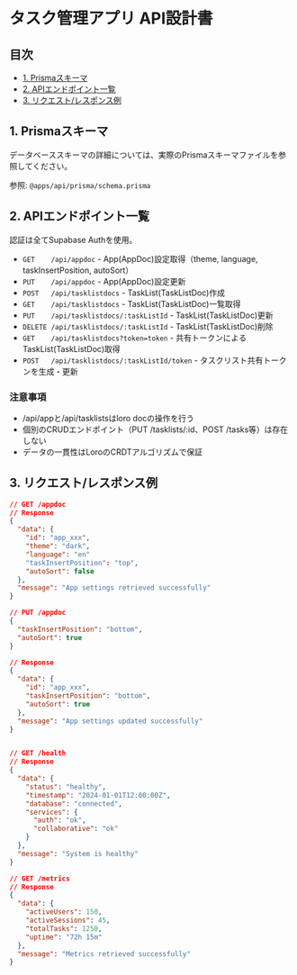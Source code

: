 # タスク管理アプリ API設計書

## 目次

- [1. Prismaスキーマ](#1-prismaスキーマ)
- [2. APIエンドポイント一覧](#2-apiエンドポイント一覧)
- [3. リクエスト/レスポンス例](#3-リクエストレスポンス例)

## 1. Prismaスキーマ

データベーススキーマの詳細については、実際のPrismaスキーマファイルを参照してください。

参照: `@apps/api/prisma/schema.prisma`

## 2. APIエンドポイント一覧

認証は全てSupabase Authを使用。

- `GET    /api/appdoc` - App(AppDoc)設定取得（theme, language, taskInsertPosition, autoSort）
- `PUT    /api/appdoc` - App(AppDoc)設定更新
- `POST   /api/tasklistdocs` - TaskList(TaskListDoc)作成
- `GET    /api/tasklistdocs` - TaskList(TaskListDoc)一覧取得
- `PUT    /api/tasklistdocs/:taskListId` - TaskList(TaskListDoc)更新
- `DELETE /api/tasklistdocs/:taskListId` - TaskList(TaskListDoc)削除
- `GET    /api/tasklistdocs?token=token` - 共有トークンによるTaskList(TaskListDoc)取得
- `POST   /api/tasklistdocs/:taskListId/token` - タスクリスト共有トークンを生成・更新

### 注意事項

- /api/appと/api/tasklistsはloro docの操作を行う
- 個別のCRUDエンドポイント（PUT /tasklists/:id、POST /tasks等）は存在しない
- データの一貫性はLoroのCRDTアルゴリズムで保証

## 3. リクエスト/レスポンス例

```json
// GET /appdoc
// Response
{
  "data": {
    "id": "app_xxx",
    "theme": "dark",
    "language": "en"
    "taskInsertPosition": "top",
    "autoSort": false
  },
  "message": "App settings retrieved successfully"
}

// PUT /appdoc
{
  "taskInsertPosition": "bottom",
  "autoSort": true
}

// Response
{
  "data": {
    "id": "app_xxx",
    "taskInsertPosition": "bottom",
    "autoSort": true
  },
  "message": "App settings updated successfully"
}


// GET /health
// Response
{
  "data": {
    "status": "healthy",
    "timestamp": "2024-01-01T12:00:00Z",
    "database": "connected",
    "services": {
      "auth": "ok",
      "collaborative": "ok"
    }
  },
  "message": "System is healthy"
}

// GET /metrics
// Response
{
  "data": {
    "activeUsers": 150,
    "activeSessions": 45,
    "totalTasks": 1250,
    "uptime": "72h 15m"
  },
  "message": "Metrics retrieved successfully"
}
```
